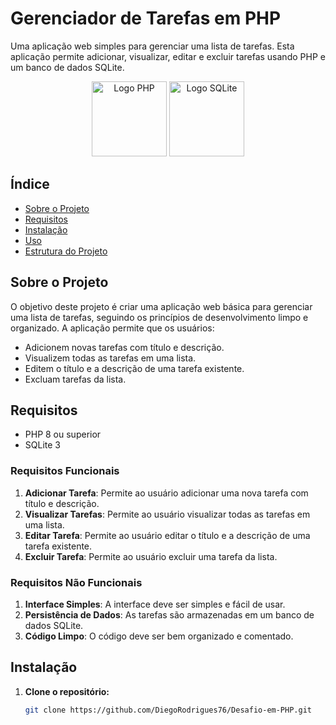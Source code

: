 # Gerenciador de Tarefas em PHP

Uma aplicação web simples para gerenciar uma lista de tarefas. Esta aplicação permite adicionar, visualizar, editar e excluir tarefas usando PHP e um banco de dados SQLite.

<p align="center">
  <img src="https://upload.wikimedia.org/wikipedia/commons/2/27/PHP-logo.svg" alt="Logo PHP" width="120"/>
  <img src="https://upload.wikimedia.org/wikipedia/commons/3/38/SQLite370.svg" alt="Logo SQLite" width="120"/>
</p>

## Índice

- [Sobre o Projeto](#sobre-o-projeto)
- [Requisitos](#requisitos)
- [Instalação](#instalação)
- [Uso](#uso)
- [Estrutura do Projeto](#estrutura-do-projeto)

## Sobre o Projeto

O objetivo deste projeto é criar uma aplicação web básica para gerenciar uma lista de tarefas, seguindo os princípios de desenvolvimento limpo e organizado. A aplicação permite que os usuários:

- Adicionem novas tarefas com título e descrição.
- Visualizem todas as tarefas em uma lista.
- Editem o título e a descrição de uma tarefa existente.
- Excluam tarefas da lista.

## Requisitos

- PHP 8 ou superior
- SQLite 3

### Requisitos Funcionais

1. **Adicionar Tarefa**: Permite ao usuário adicionar uma nova tarefa com título e descrição.
2. **Visualizar Tarefas**: Permite ao usuário visualizar todas as tarefas em uma lista.
3. **Editar Tarefa**: Permite ao usuário editar o título e a descrição de uma tarefa existente.
4. **Excluir Tarefa**: Permite ao usuário excluir uma tarefa da lista.

### Requisitos Não Funcionais

1. **Interface Simples**: A interface deve ser simples e fácil de usar.
2. **Persistência de Dados**: As tarefas são armazenadas em um banco de dados SQLite.
3. **Código Limpo**: O código deve ser bem organizado e comentado.

## Instalação

1. **Clone o repositório:**
   ```bash
   git clone https://github.com/DiegoRodrigues76/Desafio-em-PHP.git
